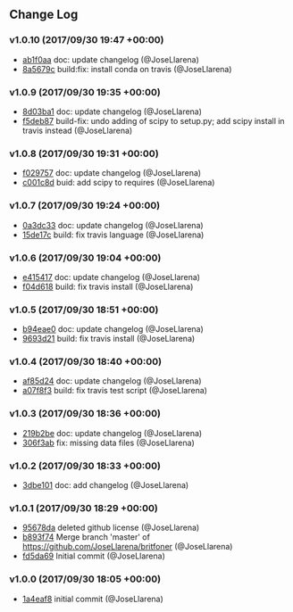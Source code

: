 ## Change Log

### v1.0.10 (2017/09/30 19:47 +00:00)
- [ab1f0aa](https://github.com/JoseLlarena/britfoner/commit/ab1f0aa46d9f755a17bb7c3033540d9d831c3931) doc: update changelog (@JoseLlarena)
- [8a5679c](https://github.com/JoseLlarena/britfoner/commit/8a5679c4da7c066c100571838cdd3190d0631c76) build:fix: install conda on travis (@JoseLlarena)

### v1.0.9 (2017/09/30 19:35 +00:00)
- [8d03ba1](https://github.com/JoseLlarena/britfoner/commit/8d03ba150ac0c95385d6c9ddd5b5203c214f7e7d) doc: update changelog (@JoseLlarena)
- [f5deb87](https://github.com/JoseLlarena/britfoner/commit/f5deb8752030cac149eba3e87ed0314a2c713ba9) build-fix: undo adding of scipy to setup.py; add scipy install in travis instead (@JoseLlarena)

### v1.0.8 (2017/09/30 19:31 +00:00)
- [f029757](https://github.com/JoseLlarena/britfoner/commit/f0297570006392738400d07931d93606e49a10ad) doc: update changelog (@JoseLlarena)
- [c001c8d](https://github.com/JoseLlarena/britfoner/commit/c001c8d02303a125947b6fc520dbad7561e0f374) buid: add scipy to requires (@JoseLlarena)

### v1.0.7 (2017/09/30 19:24 +00:00)
- [0a3dc33](https://github.com/JoseLlarena/britfoner/commit/0a3dc33ad6eb0cf729761689f0a917d485ae19c4) doc: update changelog (@JoseLlarena)
- [15de17c](https://github.com/JoseLlarena/britfoner/commit/15de17c4a75b55f4ef42218c3f1a39104fba162e) build: fix travis language (@JoseLlarena)

### v1.0.6 (2017/09/30 19:04 +00:00)
- [e415417](https://github.com/JoseLlarena/britfoner/commit/e4154179205d49958b10203a7b6769a2ad866a7a) doc: update changelog (@JoseLlarena)
- [f04d618](https://github.com/JoseLlarena/britfoner/commit/f04d618a27491a65d53f5ca22f3d2739ccc5bf67) build: fix travis install (@JoseLlarena)

### v1.0.5 (2017/09/30 18:51 +00:00)
- [b94eae0](https://github.com/JoseLlarena/britfoner/commit/b94eae06c54a807fae28c77908633531edcddb6f) doc: update changelog (@JoseLlarena)
- [9693d21](https://github.com/JoseLlarena/britfoner/commit/9693d2154fbdd192870bac67b3883f7107be6aef) build: fix travis install (@JoseLlarena)

### v1.0.4 (2017/09/30 18:40 +00:00)
- [af85d24](https://github.com/JoseLlarena/britfoner/commit/af85d2427b9275f5cc08434900ebe9bbe47a2018) doc: update changelog (@JoseLlarena)
- [a07f8f3](https://github.com/JoseLlarena/britfoner/commit/a07f8f3201dc3668ffb01c6dcd6ef9d0ea6db624) build: fix travis test script (@JoseLlarena)

### v1.0.3 (2017/09/30 18:36 +00:00)
- [219b2be](https://github.com/JoseLlarena/britfoner/commit/219b2becf668a27466d812506865472215b7ad1c) doc: update changelog (@JoseLlarena)
- [306f3ab](https://github.com/JoseLlarena/britfoner/commit/306f3ab6513d2ded35a1f5c736707e37553e6509) fix: missing data files (@JoseLlarena)

### v1.0.2 (2017/09/30 18:33 +00:00)
- [3dbe101](https://github.com/JoseLlarena/britfoner/commit/3dbe101c0655bd7380bc749a11cc6191ea6f2779) doc: add changelog (@JoseLlarena)

### v1.0.1 (2017/09/30 18:29 +00:00)
- [95678da](https://github.com/JoseLlarena/britfoner/commit/95678da562d83c7dc3cab71e2cc85d04658848bd) deleted github license (@JoseLlarena)
- [b893f74](https://github.com/JoseLlarena/britfoner/commit/b893f74dfffdcdfe9b3df77d92bbe3caa40eac1b) Merge branch 'master' of https://github.com/JoseLlarena/britfoner (@JoseLlarena)
- [fd5da69](https://github.com/JoseLlarena/britfoner/commit/fd5da69c0434eb5db59506677b93eee6f7211680) Initial commit (@JoseLlarena)

### v1.0.0 (2017/09/30 18:05 +00:00)
- [1a4eaf8](https://github.com/JoseLlarena/britfoner/commit/1a4eaf8b1593d0d0f49733ed84449455e6ab06ca) initial commit (@JoseLlarena)
